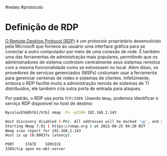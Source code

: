 #redes #protocolo 

# Definição de RDP

[O Remote Desktop Protocol (RDP)](https://en.wikipedia.org/wiki/Remote_Desktop_Protocol) é um protocolo proprietário desenvolvido pela Microsoft que fornece ao usuário uma interface gráfica para se conectar a outro computador por meio de uma conexão de rede. É também uma das ferramentas de administração mais populares, permitindo que os administradores de sistema controlem centralmente seus sistemas remotos com a mesma funcionalidade como se estivessem no local. Além disso, os provedores de serviços gerenciados (MSPs) costumam usar a ferramenta para gerenciar centenas de redes e sistemas de clientes. Infelizmente, embora o RDP facilite muito a administração remota de sistemas de TI distribuídos, ele também cria outra porta de entrada para ataques.

Por padrão, o RDP usa porta `TCP/3389`. Usando `Nmap`, podemos identificar o serviço RDP disponível no host de destino:

```bash
NycolasES6@htb[/htb] nmap -Pn -p3389 192.168.2.143 

Host discovery disabled (-Pn). All addresses will be marked 'up', and scan times will be slower.
Starting Nmap 7.91 ( https://nmap.org ) at 2021-08-25 04:20 BST
Nmap scan report for 192.168.2.143
Host is up (0.00037s latency).

PORT     STATE    SERVICE
3389/tcp open ms-wbt-server
```














